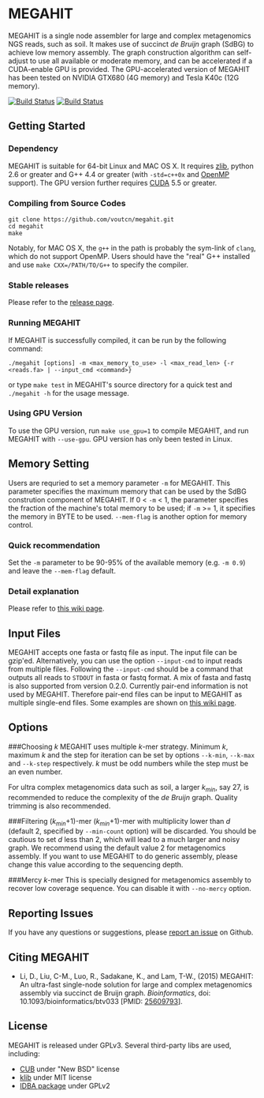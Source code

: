 MEGAHIT
=========

MEGAHIT is a single node assembler for large and complex metagenomics NGS reads, such as soil. It makes use of succinct *de Bruijn* graph (SdBG) to achieve low memory assembly. The graph construction algorithm can self-adjust to use all available or moderate memory, and can be accelerated if a CUDA-enable GPU is provided. The GPU-accelerated version of MEGAHIT has been tested on NVIDIA GTX680 (4G memory) and Tesla K40c (12G memory).

[![Build Status](https://travis-ci.org/voutcn/megahit.svg)](https://travis-ci.org/voutcn/megahit)
[![Build Status](https://drone.io/github.com/voutcn/megahit/status.png)](https://drone.io/github.com/voutcn/megahit/latest)

Getting Started
----------------

### Dependency
MEGAHIT is suitable for 64-bit Linux and MAC OS X. It requires [zlib](http://www.zlib.net/), python 2.6 or greater and G++ 4.4 or greater (with `-std=c++0x` and [OpenMP](http://openmp.org) support). The GPU version further requires [CUDA](https://developer.nvidia.com/cuda-toolkit) 5.5 or greater.

### Compiling from Source Codes
```
git clone https://github.com/voutcn/megahit.git
cd megahit
make
```

Notably, for MAC OS X, the `g++` in the path is probably the sym-link of `clang`, which do not support OpenMP. Users should have the "real" G++ installed and use `make CXX=/PATH/TO/G++` to specify the compiler.

### Stable releases
Please refer to the [release page](https://github.com/voutcn/megahit/releases).

### Running MEGAHIT
If MEGAHIT is successfully compiled, it can be run by the following command:

```
./megahit [options] -m <max_memory_to_use> -l <max_read_len> {-r <reads.fa> | --input_cmd <command>}
```

or type `make test` in MEGAHIT's source directory for a quick test and `./megahit -h` for the usage message.

### Using GPU Version
To use the GPU version, run `make use_gpu=1` to compile MEGAHIT, and run MEGAHIT with `--use-gpu`. GPU version has only been tested in Linux.


Memory Setting
----------------
Users are requried to set a memory parameter `-m` for MEGAHIT. This parameter specifies the maximum memory that can be used by the SdBG constrution component of MEGAHIT. If 0 < `-m` < 1, the parameter specifies the fraction of the machine's total memory to be used; if `-m` >= 1, it specifies the memory in BYTE to be used. `--mem-flag` is another option for memory control. 

### Quick recommendation
Set the `-m` parameter to be 90-95% of the available memory (e.g. `-m 0.9`) and leave the `--mem-flag` default.

### Detail explanation 
Please refer to [this wiki page](https://github.com/voutcn/megahit/wiki/MEGAHIT-Memory-setting).


Input Files
--------------

MEGAHIT accepts one fasta or fastq file as input. The input file can be gzip'ed. Alternatively, you can use the option `--input-cmd` to input reads from multiple files. Following the `--input-cmd` should be a command that outputs all reads to `STDOUT` in fasta or fastq format. A mix of fasta and fastq is also supported from version 0.2.0. Currently pair-end information is not used by MEGAHIT. Therefore pair-end files can be input to MEGAHIT as multiple single-end files. Some examples are shown on [this wiki page](https://github.com/voutcn/megahit/wiki/Input-examples).

Options
------------------------
###Choosing *k*
MEGAHIT uses multiple *k*-mer strategy. Minimum *k*, maximum *k* and the step for iteration can be set by options `--k-min`, `--k-max` and `--k-step` respectively. *k* must be odd numbers while the step must be an even number.

For ultra complex metagenomics data such as soil, a larger *k<sub>min</sub>*, say 27, is recommended to reduce the complexity of the *de Bruijn* graph. Quality trimming is also recommended.

###Filtering (*k<sub>min</sub>*+1)-mer
(*k<sub>min</sub>*+1)-mer with multiplicity lower than *d* (default 2, specified by `--min-count` option) will be discarded. You should be cautious to set *d* less than 2, which will lead to a much larger and noisy graph. We recommend using the default value 2 for metagenomics assembly. If you want to use MEGAHIT to do generic assembly, please change this value according to the sequencing depth.

###Mercy *k*-mer
This is specially designed for metagenomics assembly to recover low coverage sequence. You can disable it with `--no-mercy` option.

Reporting Issues
-----------------------
If you have any questions or suggestions, please [report an issue](https://github.com/voutcn/megahit/issues) on Github.

Citing MEGAHIT
-----------------------
* Li, D., Liu, C-M., Luo, R., Sadakane, K., and Lam, T-W., (2015) MEGAHIT: An ultra-fast single-node solution for large and complex metagenomics assembly via succinct de Bruijn graph. *Bioinformatics*, doi: 10.1093/bioinformatics/btv033 [PMID: [25609793](http://www.ncbi.nlm.nih.gov/pubmed/25609793)].

License
-----------------------
MEGAHIT is released under GPLv3. Several third-party libs are used, including:

* [CUB](https://github.com/NVlabs/cub) under "New BSD" license
* [klib](https://github.com/attractivechaos/klib) under MIT license
* [IDBA package](http://i.cs.hku.hk/~alse/hkubrg/projects/idba/) under GPLv2